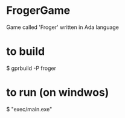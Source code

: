 # FrogerGame
Game called 'Froger' written in Ada language

# to build
$ gprbuild -P froger

# to run (on windwos) 
$ "exec/main.exe"
